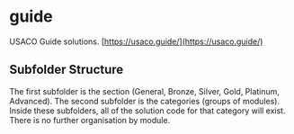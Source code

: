 # guide
USACO Guide solutions. [https://usaco.guide/](https://usaco.guide/)

## Subfolder Structure
The first subfolder is the section (General, Bronze, Silver, Gold, Platinum, Advanced). The second subfolder is the categories (groups of modules). Inside these subfolders, all of the solution code for that category will exist. There is no further organisation by module.
